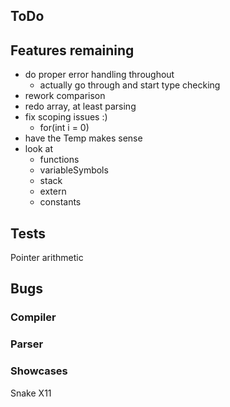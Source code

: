 ## ToDo

## Features remaining

* do proper error handling throughout
  * actually go through and start type checking
* rework comparison
* redo array, at least parsing
* fix scoping issues :)
  * for(int i = 0)
* have the Temp makes sense
* look at
  * functions
  * variableSymbols
  * stack
  * extern
  * constants






## Tests
Pointer arithmetic


## Bugs
### Compiler

### Parser


### Showcases
Snake X11 

